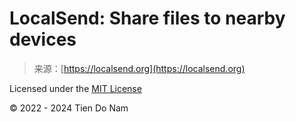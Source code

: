 <!--yml
category: 未分类
date: 2024-05-27 14:47:26
-->

# LocalSend: Share files to nearby devices

> 来源：[https://localsend.org](https://localsend.org)

Licensed under the [MIT License](https://opensource.org/licenses/MIT)

© 2022 - 2024 Tien Do Nam